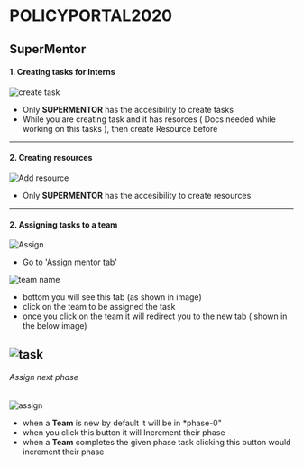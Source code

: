 # POLICYPORTAL2020

## SuperMentor
#### 1. Creating tasks for Interns 

![create task](https://github.com/jhabarsinghbhati/policyportal2020/blob/master/task_create.png?raw=true)

* Only **SUPERMENTOR** has the accesibility to create tasks
* While you are creating task and it has resorces ( Docs needed while working on this tasks ), then create Resource before 

---

#### 2. Creating resources

![Add resource](https://github.com/jhabarsinghbhati/policyportal2020/blob/master/add_resource.png?raw=true)

* Only **SUPERMENTOR** has the accesibility to create resources

---

#### 2. Assigning tasks to a team
![Assign](https://github.com/jhabarsinghbhati/policyportal2020/blob/master/assign.png?raw=true)

* Go to 'Assign mentor tab'

![team name](https://github.com/jhabarsinghbhati/policyportal2020/blob/master/team_name.png?raw=true)
* bottom you will see this tab (as shown in image)
* click on the team to be assigned the task
* once you click on the team it will redirect you to the new tab ( shown in the below image)

![task](https://github.com/jhabarsinghbhati/policyportal2020/blob/master/assign_taks.png?raw=true)
---
###### Assign next phase
![assign](https://github.com/jhabarsinghbhati/policyportal2020/blob/master/Selectionshot_2020-08-12_17:30:04.png?raw=true)
* when a **Team** is new by default it will be in *phase-0"
* when you click this button it will Increment their phase
* when a **Team** completes the given phase task clicking this button would increment their phase
